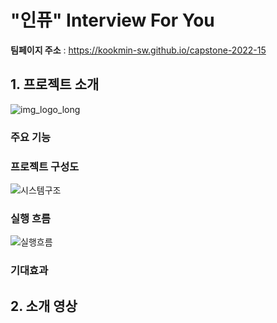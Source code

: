 # "인퓨" Interview For You

**팀페이지 주소** : https://kookmin-sw.github.io/capstone-2022-15

## 1. 프로젝트 소개
![img_logo_long](https://user-images.githubusercontent.com/39540525/158740938-f31ba6ad-a470-444c-b433-1924d181d633.png)



### 주요 기능 

### 프로젝트 구성도
![시스템구조](https://user-images.githubusercontent.com/39400030/160230114-b46112d2-c1b6-4f6a-86d0-8f83f46dab45.jpeg)

### 실행 흐름

![실행흐름](https://user-images.githubusercontent.com/39400030/160230118-cd7127d6-6d8b-424c-b7b8-cd0edc19cd31.jpeg)
 
 
### 기대효과


## 2. 소개 영상
<!--
200초 동영상 
-->
